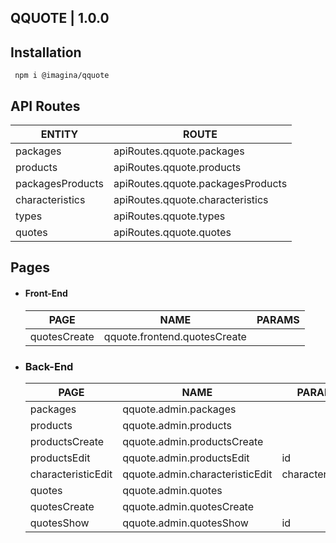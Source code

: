 ## QQUOTE  | 1.0.0

## Installation

`` npm i @imagina/qquote``

## API Routes

| ENTITY  | ROUTE |
| ------------- | ------------- |
| packages | apiRoutes.qquote.packages |
| products | apiRoutes.qquote.products |
| packagesProducts | apiRoutes.qquote.packagesProducts |
| characteristics | apiRoutes.qquote.characteristics |
| types | apiRoutes.qquote.types |
| quotes | apiRoutes.qquote.quotes |

## Pages

- #### Front-End

  | PAGE | NAME | PARAMS |
  | ------------- | ------------- | ------------- |
  | quotesCreate | qquote.frontend.quotesCreate | |
  

- ### Back-End

  | PAGE | NAME | PARAMS |
  | ------------- | ------------- | ------------- |
  | packages | qquote.admin.packages |  |
  | products | qquote.admin.products |  |
  | productsCreate | qquote.admin.productsCreate |  |
  | productsEdit | qquote.admin.productsEdit | id |
  | characteristicEdit | qquote.admin.characteristicEdit | characteristicId |
  | quotes | qquote.admin.quotes |  |
  | quotesCreate | qquote.admin.quotesCreate |  |
  | quotesShow | qquote.admin.quotesShow | id |

